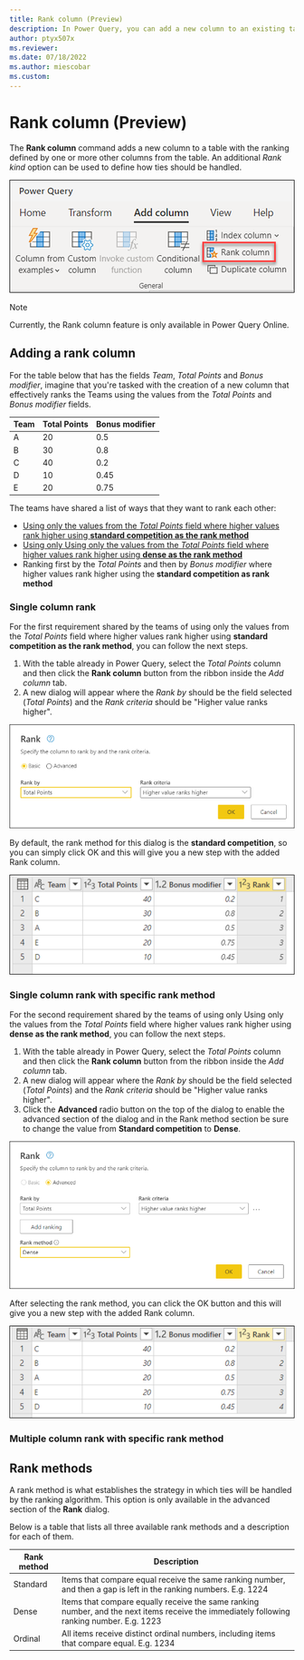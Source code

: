 ```yaml
---
title: Rank column (Preview)
description: In Power Query, you can add a new column to an existing table that ranks the rows in the table based on the desired sorting of the table and the rank strategy to use for ties.
author: ptyx507x
ms.reviewer: 
ms.date: 07/18/2022
ms.author: miescobar
ms.custom: 
---
```


# Rank column (Preview)

The **Rank column** command adds a new column to a table with the ranking defined by one or more other columns from the table. An additional *Rank kind* option can be used to define how ties should be handled.

![Rank column entry point in the Power Query ribbon inside the Add column tab](media/rank-column/rank-column-ribbon-entry.png)

>[!NOTE]
>Currently, the Rank column feature is only available in Power Query Online.

## Adding a rank column

For the table below that has the fields *Team*, *Total Points* and *Bonus modifier*, imagine that you're tasked with the creation of a new column that effectively ranks the Teams using the values from the *Total Points* and *Bonus modifier* fields.

|Team|Total Points|Bonus modifier|
|----|------------|--------------|
|A|20|0.5|
|B|30|0.8|
|C|40|0.2|
|D|10|0.45|
|E|20|0.75|

The teams have shared a list of ways that they want to rank each other:

* [Using only the values from the *Total Points* field where higher values rank higher using **standard competition as the rank method**](#single-column-rank)
* [Using only Using only the values from the *Total Points* field where higher values rank higher using **dense as the rank method**](#single-column-rank-with-specific-rank-method)
* Ranking first by the *Total Points* and then by *Bonus modifier* where higher values rank higher using the **standard competition as rank method**

### Single column rank

For the first requirement shared by the teams of using only the values from the *Total Points* field where higher values rank higher using **standard competition as the rank method**, you can follow the next steps.

1. With the table already in Power Query, select the *Total Points* column and then click the **Rank column** button from the ribbon inside the *Add column* tab.
2. A new dialog will appear where the *Rank by* should be the field selected (*Total Points*) and the *Rank criteria* should be "Higher value ranks higher".

![Rank basic dialog with only the Total Points field selected with a rank criteria of Higher value ranks higher](media/rank-column/rank-basic-dialog.png)
 
By default, the rank method for this dialog is the **standard competition**, so you can simply click OK and this will give you a new step with the added Rank column.

![Output of the rank transform where the Total Points field was the only Rank by field and the rank criteria for it was Higher value ranks higher. Team C Ranked first. Team B ranked second. Team A and Team E ranked third. Team D ranked fifth.](media/rank-column/rank-total-fields-column-standard.png)

### Single column rank with specific rank method

For the second requirement shared by the teams of using only Using only the values from the *Total Points* field where higher values rank higher using **dense as the rank method**, you can follow the next steps.

1. With the table already in Power Query, select the *Total Points* column and then click the **Rank column** button from the ribbon inside the *Add column* tab.
2. A new dialog will appear where the *Rank by* should be the field selected (*Total Points*) and the *Rank criteria* should be "Higher value ranks higher".
3. Click the **Advanced** radio button on the top of the dialog to enable the advanced section of the dialog and in the Rank method section be sure to change the value from **Standard competition** to **Dense**.

![Advanced section of the rank dialog where the Total Points field is being used with the Higher value ranks higher rank criteria and the rank method being selected is Dense](media/rank-column/rank-total-fields-column-advanced.png)

After selecting the rank method, you can click the OK button and this will give you a new step with the added Rank column.

![Output of the rank transform where the Total Points field was the only Rank by field, the rank criteria for it was Higher value ranks higher and the rank kind was Dense. Team C ranked first. Team B ranked second. Team A and Team E ranked third. Team D ranked fourth.](media/rank-column/rank-total-dense.png)

### Multiple column rank with specific rank method

## Rank methods

A rank method is what establishes the strategy in which ties will be handled by the ranking algorithm. This option is only available in the advanced section of the **Rank** dialog.

Below is a table that lists all three available rank methods and a description for each of them.

|Rank method|Description|
|-----------|-----------|
|Standard| Items that compare equal receive the same ranking number, and then a gap is left in the ranking numbers. E.g. 1224|
|Dense| Items that compare equally receive the same ranking number, and the next items receive the immediately following ranking number. E.g. 1223|
|Ordinal| All items receive distinct ordinal numbers, including items that compare equal. E.g. 1234|